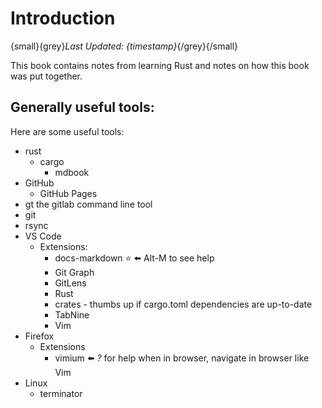 # Introduction

{small}{grey}*Last Updated: {timestamp}*{/grey}{/small}

This book contains notes from learning Rust and
notes on how this book was put together.


## Generally useful tools:

Here are some useful tools:

- rust
  - cargo
    - mdbook
- GitHub
  - GitHub Pages
- gt the gitlab command line tool
- git
- rsync
- VS Code
  - Extensions:
    - docs-markdown :star: ⬅️ Alt-M to see help
    - Git Graph
    - GitLens
    - Rust
    - crates  - thumbs up if cargo.toml dependencies are up-to-date
    - TabNine
    - Vim
- Firefox
  - Extensions
    - vimium ⬅️ *?* for help when in browser, navigate in browser like Vim
- Linux
  - terminator
